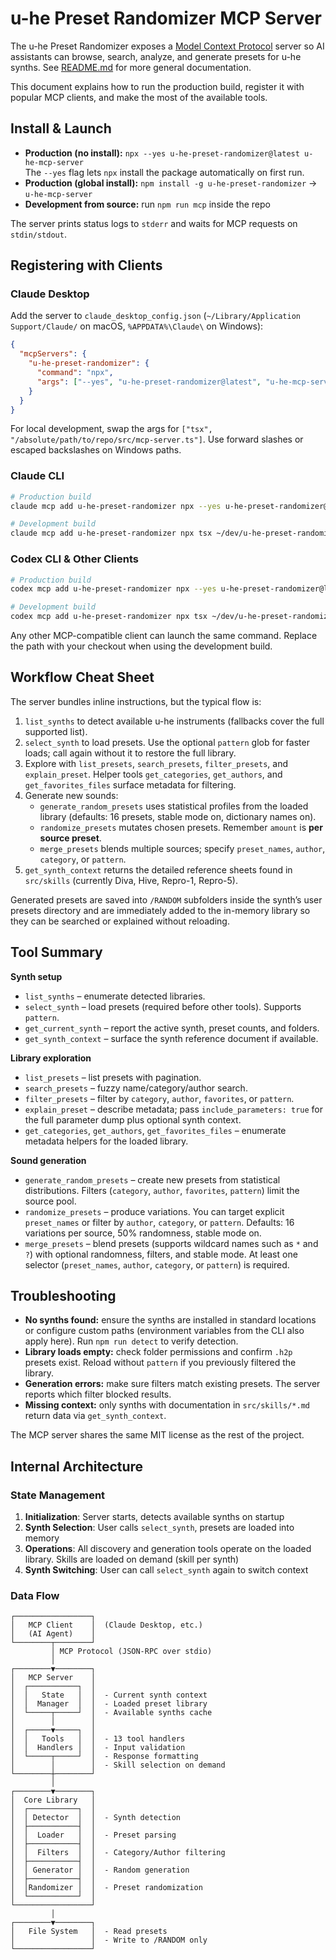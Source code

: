 # u-he Preset Randomizer MCP Server

The u-he Preset Randomizer exposes a [Model Context Protocol](https://modelcontextprotocol.io/) server so AI assistants can browse, search, analyze, and generate presets for u-he synths. See [README.md](./README.md) for more general documentation.

This document explains how to run the production build, register it with popular MCP clients, and make the most of the available tools.

## Install & Launch

- **Production (no install):** `npx --yes u-he-preset-randomizer@latest u-he-mcp-server`  
  The `--yes` flag lets `npx` install the package automatically on first run.
- **Production (global install):** `npm install -g u-he-preset-randomizer` → `u-he-mcp-server`
- **Development from source:** run `npm run mcp` inside the repo

The server prints status logs to `stderr` and waits for MCP requests on `stdin/stdout`.

## Registering with Clients

### Claude Desktop

Add the server to `claude_desktop_config.json` (`~/Library/Application Support/Claude/` on macOS, `%APPDATA%\Claude\` on Windows):

```json
{
  "mcpServers": {
    "u-he-preset-randomizer": {
      "command": "npx",
      "args": ["--yes", "u-he-preset-randomizer@latest", "u-he-mcp-server"]
    }
  }
}
```

For local development, swap the args for `["tsx", "/absolute/path/to/repo/src/mcp-server.ts"]`. Use forward slashes or escaped backslashes on Windows paths.

### Claude CLI

```bash
# Production build
claude mcp add u-he-preset-randomizer npx --yes u-he-preset-randomizer@latest u-he-mcp-server

# Development build
claude mcp add u-he-preset-randomizer npx tsx ~/dev/u-he-preset-randomizer/src/mcp-server.ts
```

### Codex CLI & Other Clients

```bash
# Production build
codex mcp add u-he-preset-randomizer npx --yes u-he-preset-randomizer@latest u-he-mcp-server

# Development build
codex mcp add u-he-preset-randomizer npx tsx ~/dev/u-he-preset-randomizer/src/mcp-server.ts
```

Any other MCP-compatible client can launch the same command. Replace the path with your checkout when using the development build.

## Workflow Cheat Sheet

The server bundles inline instructions, but the typical flow is:

1. `list_synths` to detect available u-he instruments (fallbacks cover the full supported list).
2. `select_synth` to load presets. Use the optional `pattern` glob for faster loads; call again without it to restore the full library.
3. Explore with `list_presets`, `search_presets`, `filter_presets`, and `explain_preset`. Helper tools `get_categories`, `get_authors`, and `get_favorites_files` surface metadata for filtering.
4. Generate new sounds:
   - `generate_random_presets` uses statistical profiles from the loaded library (defaults: 16 presets, stable mode on, dictionary names on).
   - `randomize_presets` mutates chosen presets. Remember `amount` is **per source preset**.
   - `merge_presets` blends multiple sources; specify `preset_names`, `author`, `category`, or `pattern`.
5. `get_synth_context` returns the detailed reference sheets found in `src/skills` (currently Diva, Hive, Repro-1, Repro-5).

Generated presets are saved into `/RANDOM` subfolders inside the synth’s user presets directory and are immediately added to the in-memory library so they can be searched or explained without reloading.

## Tool Summary

**Synth setup**
- `list_synths` – enumerate detected libraries.
- `select_synth` – load presets (required before other tools). Supports `pattern`.
- `get_current_synth` – report the active synth, preset counts, and folders.
- `get_synth_context` – surface the synth reference document if available.

**Library exploration**
- `list_presets` – list presets with pagination.
- `search_presets` – fuzzy name/category/author search.
- `filter_presets` – filter by `category`, `author`, `favorites`, or `pattern`.
- `explain_preset` – describe metadata; pass `include_parameters: true` for the full parameter dump plus optional synth context.
- `get_categories`, `get_authors`, `get_favorites_files` – enumerate metadata helpers for the loaded library.

**Sound generation**
- `generate_random_presets` – create new presets from statistical distributions. Filters (`category`, `author`, `favorites`, `pattern`) limit the source pool.
- `randomize_presets` – produce variations. You can target explicit `preset_names` or filter by `author`, `category`, or `pattern`. Defaults: 16 variations per source, 50% randomness, stable mode on.
- `merge_presets` – blend presets (supports wildcard names such as `*` and `?`) with optional randomness, filters, and stable mode. At least one selector (`preset_names`, `author`, `category`, or `pattern`) is required.

## Troubleshooting

- **No synths found:** ensure the synths are installed in standard locations or configure custom paths (environment variables from the CLI also apply here). Run `npm run detect` to verify detection.
- **Library loads empty:** check folder permissions and confirm `.h2p` presets exist. Reload without `pattern` if you previously filtered the library.
- **Generation errors:** make sure filters match existing presets. The server reports which filter blocked results.
- **Missing context:** only synths with documentation in `src/skills/*.md` return data via `get_synth_context`.

The MCP server shares the same MIT license as the rest of the project.

## Internal Architecture

### State Management

1. **Initialization**: Server starts, detects available synths on startup
2. **Synth Selection**: User calls `select_synth`, presets are loaded into memory
3. **Operations**: All discovery and generation tools operate on the loaded library. Skills are loaded on demand (skill per synth)
4. **Synth Switching**: User can call `select_synth` again to switch context

### Data Flow

```
┌─────────────────┐
│   MCP Client    │  (Claude Desktop, etc.)
│   (AI Agent)    │
└────────┬────────┘
         │ MCP Protocol (JSON-RPC over stdio)
         │
┌────────▼────────┐
│   MCP Server    │
│  ┌───────────┐  │
│  │   State   │  │  - Current synth context
│  │  Manager  │  │  - Loaded preset library
│  └─────┬─────┘  │  - Available synths cache
│        │        │
│  ┌─────▼─────┐  │
│  │   Tools   │  │  - 13 tool handlers
│  │  Handlers │  │  - Input validation
│  └─────┬─────┘  │  - Response formatting
│        │        │  - Skill selection on demand
└────────┼────────┘
         │
┌────────▼────────┐
│  Core Library   │
│  ┌───────────┐  │
│  │ Detector  │  │  - Synth detection
│  ├───────────┤  │
│  │  Loader   │  │  - Preset parsing
│  ├───────────┤  │
│  │  Filters  │  │  - Category/Author filtering
│  ├───────────┤  │
│  │ Generator │  │  - Random generation
│  ├───────────┤  │
│  │Randomizer │  │  - Preset randomization
│  └───────────┘  │
└─────────────────┘
         │
┌────────▼────────┐
│   File System   │  - Read presets
│                 │  - Write to /RANDOM only
└─────────────────┘
```
